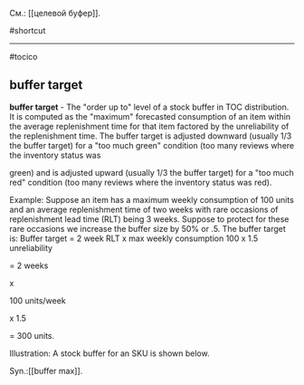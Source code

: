 См.: [[целевой буфер]].

#shortcut




<hr/>

#tocico

## buffer target

<b>buffer target</b> -   The "order up to" level of a stock buffer in TOC distribution.  It is computed as the "maximum" forecasted consumption of an item within the average replenishment time for that item factored by the unreliability of the replenishment time.  The buffer target is adjusted downward (usually 1/3 the buffer target) for a "too much green" condition (too many reviews where the inventory status was 


green) and is adjusted upward (usually 1/3 the buffer target) for a "too much red" condition (too many reviews where the inventory status was red). 


Example:  Suppose an item has a maximum weekly consumption of 100 units and an average replenishment time of two weeks with rare occasions of replenishment lead time (RLT) being 3 weeks. Suppose to protect for these rare occasions we increase the buffer size by 50% or .5.
The buffer target is: Buffer target = 2 week RLT x max weekly consumption 100 x 1.5 unreliability
  


  
=
 2 weeks

x

100 units/week






 x  1.5 
 


  
=  300 units. 
 

Illustration:  A stock buffer for an SKU is shown below.

 

Syn.:[[buffer max]].
 


